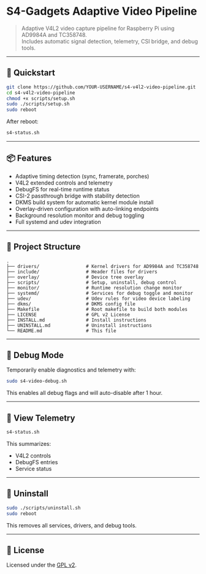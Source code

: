 # S4-Gadgets Adaptive Video Pipeline

> Adaptive V4L2 video capture pipeline for Raspberry Pi using AD9984A and TC358748.  
> Includes automatic signal detection, telemetry, CSI bridge, and debug tools.

---

## 🚀 Quickstart

```bash
git clone https://github.com/YOUR-USERNAME/s4-v4l2-video-pipeline.git
cd s4-v4l2-video-pipeline
chmod +x scripts/setup.sh
sudo ./scripts/setup.sh
sudo reboot
```

After reboot:

```bash
s4-status.sh
```

---

## 📦 Features

- Adaptive timing detection (sync, framerate, porches)
- V4L2 extended controls and telemetry
- DebugFS for real-time runtime status
- CSI-2 passthrough bridge with stability detection
- DKMS build system for automatic kernel module install
- Overlay-driven configuration with auto-linking endpoints
- Background resolution monitor and debug toggling
- Full systemd and udev integration

---

## 📂 Project Structure

```
.
├── drivers/                 # Kernel drivers for AD9984A and TC358748
├── include/                 # Header files for drivers
├── overlay/                 # Device tree overlay
├── scripts/                 # Setup, uninstall, debug control
├── monitor/                 # Runtime resolution change monitor
├── systemd/                 # Services for debug toggle and monitor
├── udev/                    # Udev rules for video device labeling
├── dkms/                    # DKMS config file
├── Makefile                 # Root makefile to build both modules
├── LICENSE                  # GPL v2 License
├── INSTALL.md               # Install instructions
├── UNINSTALL.md             # Uninstall instructions
└── README.md                # This file
```

---

## 🔧 Debug Mode

Temporarily enable diagnostics and telemetry with:

```bash
sudo s4-video-debug.sh
```

This enables all debug flags and will auto-disable after 1 hour.

---

## 🧪 View Telemetry

```bash
s4-status.sh
```

This summarizes:
- V4L2 controls
- DebugFS entries
- Service status

---

## 🧹 Uninstall

```bash
sudo ./scripts/uninstall.sh
sudo reboot
```

This removes all services, drivers, and debug tools.

---

## 📜 License

Licensed under the [GPL v2](https://www.gnu.org/licenses/old-licenses/gpl-2.0.html).
